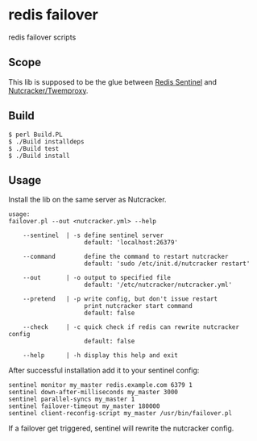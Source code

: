 redis failover
==============

redis failover scripts

## Scope

This lib is supposed to be the glue between [Redis Sentinel](http://redis.io/topics/sentinel) and [Nutcracker/Twemproxy](https://github.com/twitter/twemproxy).

## Build

```
$ perl Build.PL
$ ./Build installdeps
$ ./Build test
$ ./Build install
```

## Usage

Install the lib on the same server as Nutcracker.

```
usage:
failover.pl --out <nutcracker.yml> --help

    --sentinel  | -s define sentinel server
                     default: 'localhost:26379'

    --command        define the command to restart nutcracker
                     default: 'sudo /etc/init.d/nutcracker restart'

    --out       | -o output to specified file
                     default: '/etc/nutcracker/nutcracker.yml'

    --pretend   | -p write config, but don't issue restart
                     print nutcracker start command
                     default: false

    --check     | -c quick check if redis can rewrite nutcracker config
                     default: false

    --help      | -h display this help and exit
```

After successful installation add it to your sentinel config:

```
sentinel monitor my_master redis.example.com 6379 1
sentinel down-after-milliseconds my_master 3000
sentinel parallel-syncs my_master 1
sentinel failover-timeout my_master 180000
sentinel client-reconfig-script my_master /usr/bin/failover.pl
```

If a failover get triggered, sentinel will rewrite the nutcracker config.
